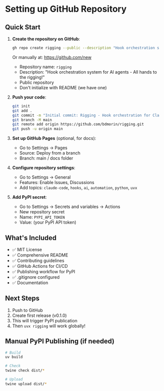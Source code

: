 # Setting up GitHub Repository

## Quick Start

1. **Create the repository on GitHub**:
   ```bash
   gh repo create rigging --public --description "Hook orchestration system for AI agents - All hands to the rigging!"
   ```
   
   Or manually at: https://github.com/new
   - Repository name: `rigging`
   - Description: "Hook orchestration system for AI agents - All hands to the rigging!"
   - Public repository
   - Don't initialize with README (we have one)

2. **Push your code**:
   ```bash
   git init
   git add .
   git commit -m "Initial commit: Rigging - Hook orchestration for Claude Code"
   git branch -M main
   git remote add origin https://github.com/bdmorin/rigging.git
   git push -u origin main
   ```

3. **Set up GitHub Pages** (optional, for docs):
   - Go to Settings → Pages
   - Source: Deploy from a branch
   - Branch: main / docs folder

4. **Configure repository settings**:
   - Go to Settings → General
   - Features: Enable Issues, Discussions
   - Add topics: `claude-code`, `hooks`, `ai`, `automation`, `python`, `uvx`

5. **Add PyPI secret**:
   - Go to Settings → Secrets and variables → Actions
   - New repository secret
   - Name: `PYPI_API_TOKEN`
   - Value: (your PyPI API token)

## What's Included

- ✅ MIT License
- ✅ Comprehensive README
- ✅ Contributing guidelines
- ✅ GitHub Actions for CI/CD
- ✅ Publishing workflow for PyPI
- ✅ .gitignore configured
- ✅ Documentation

## Next Steps

1. Push to GitHub
2. Create first release (v0.1.0)
3. This will trigger PyPI publication
4. Then `uvx rigging` will work globally!

## Manual PyPI Publishing (if needed)

```bash
# Build
uv build

# Check
twine check dist/*

# Upload
twine upload dist/*
```